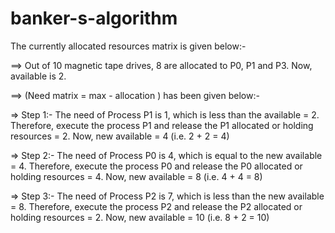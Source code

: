 # banker-s-algorithm

The currently allocated resources matrix is given below:-

==> Out of 10 magnetic tape drives, 8 are allocated to P0, P1 and P3. Now, available is 2.

==> (Need matrix = max - allocation ) has been given below:-

=> Step 1:- The need of Process P1 is 1, which is less than the available = 2. Therefore, execute the process P1 and release the P1 allocated or holding resources = 2. Now, new available = 4 (i.e. 2 + 2 = 4)

=> Step 2:- The need of Process P0 is 4, which is equal to the new available = 4. Therefore, execute the process P0 and release the P0 allocated or holding resources = 4. Now, new available = 8 (i.e. 4 + 4 = 8)

=> Step 3:- The need of Process P2 is 7, which is less than the new available = 8. Therefore, execute the process P2 and release the P2 allocated or holding resources = 2. Now, new available = 10 (i.e. 8 + 2 = 10)
